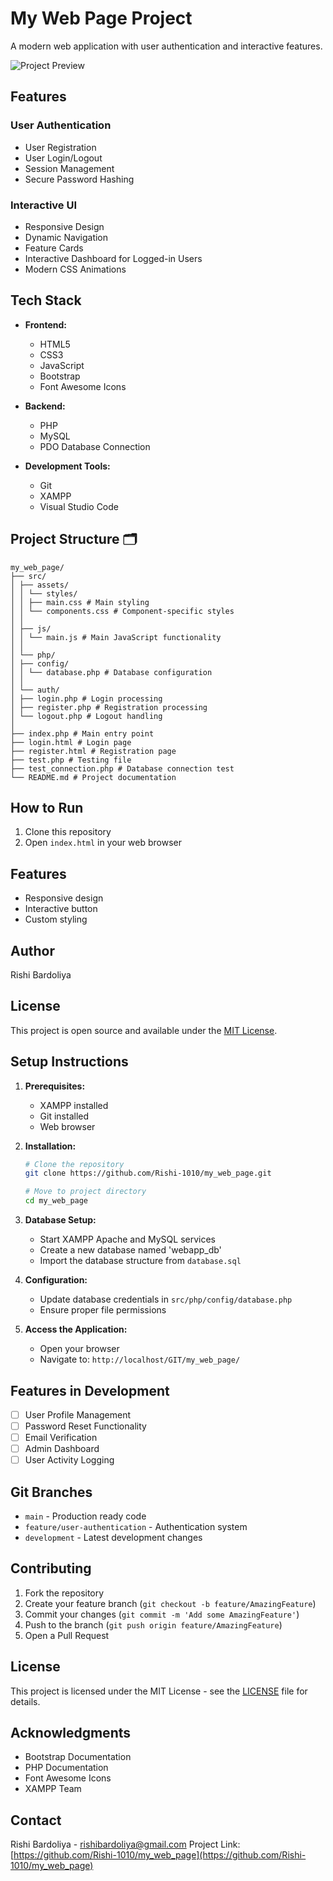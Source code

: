 # My Web Page Project

A modern web application with user authentication and interactive features.

![Project Preview](preview.png)

## Features

### User Authentication
- User Registration
- User Login/Logout
- Session Management
- Secure Password Hashing

### Interactive UI
- Responsive Design
- Dynamic Navigation
- Feature Cards
- Interactive Dashboard for Logged-in Users
- Modern CSS Animations

## Tech Stack

- **Frontend:**
  - HTML5
  - CSS3
  - JavaScript
  - Bootstrap
  - Font Awesome Icons

- **Backend:**
  - PHP
  - MySQL
  - PDO Database Connection

- **Development Tools:**
  - Git
  - XAMPP
  - Visual Studio Code

## Project Structure 🗂️


```
my_web_page/
├── src/
│ ├── assets/
│ │ └── styles/
│ │ ├── main.css # Main styling
│ │ └── components.css # Component-specific styles
│ │
│ ├── js/
│ │ └── main.js # Main JavaScript functionality
│ │
│ └── php/
│ ├── config/
│ │ └── database.php # Database configuration
│ │
│ └── auth/
│ ├── login.php # Login processing
│ ├── register.php # Registration processing
│ └── logout.php # Logout handling
│
├── index.php # Main entry point
├── login.html # Login page
├── register.html # Registration page
├── test.php # Testing file
├── test_connection.php # Database connection test
└── README.md # Project documentation
```


## How to Run

1. Clone this repository
2. Open `index.html` in your web browser

## Features

- Responsive design
- Interactive button
- Custom styling

## Author

Rishi Bardoliya

## License

This project is open source and available under the [MIT License](LICENSE).

## Setup Instructions

1. **Prerequisites:**
   - XAMPP installed
   - Git installed
   - Web browser

2. **Installation:**
   ```bash
   # Clone the repository
   git clone https://github.com/Rishi-1010/my_web_page.git

   # Move to project directory
   cd my_web_page
   ```

3. **Database Setup:**
   - Start XAMPP Apache and MySQL services
   - Create a new database named 'webapp_db'
   - Import the database structure from `database.sql`

4. **Configuration:**
   - Update database credentials in `src/php/config/database.php`
   - Ensure proper file permissions

5. **Access the Application:**
   - Open your browser
   - Navigate to: `http://localhost/GIT/my_web_page/`

## Features in Development

- [ ] User Profile Management
- [ ] Password Reset Functionality
- [ ] Email Verification
- [ ] Admin Dashboard
- [ ] User Activity Logging

## Git Branches

- `main` - Production ready code
- `feature/user-authentication` - Authentication system
- `development` - Latest development changes

## Contributing

1. Fork the repository
2. Create your feature branch (`git checkout -b feature/AmazingFeature`)
3. Commit your changes (`git commit -m 'Add some AmazingFeature'`)
4. Push to the branch (`git push origin feature/AmazingFeature`)
5. Open a Pull Request

## License

This project is licensed under the MIT License - see the [LICENSE](LICENSE) file for details.

## Acknowledgments

- Bootstrap Documentation
- PHP Documentation
- Font Awesome Icons
- XAMPP Team

## Contact

Rishi Bardoliya - rishibardoliya@gmail.com
Project Link: [https://github.com/Rishi-1010/my_web_page](https://github.com/Rishi-1010/my_web_page)